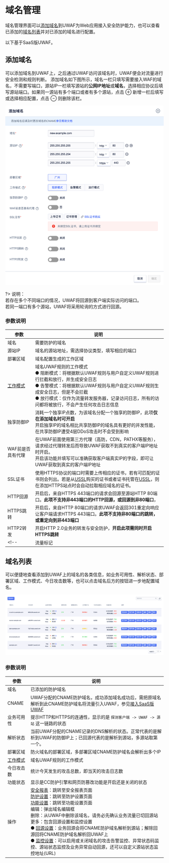 # 域名管理

域名管理界面可以[添加域名](/uewaf/features/domain/Domain_set?id=添加域名)到UWAF为Web应用接入安全防护能力，也可以查看已添加的[域名列表](/uewaf/features/domain/Domain_set?id=域名列表)并对已添加的域名进行配置。

以下基于SaaS版UWAF。

## 添加域名

可以添加域名到UWAF上，之后通过UWAF访问该域名时，UWAF便会对流量进行安全检测和规则判断。
添加域名如下图所示，域名一栏只填写需要接入WAF的域名，不需要写端口，源站IP一栏填写源站的**公网IP地址**或**域名**，选择相应协议后填写源站端口。如果同一源站有多个端口或者有多个源站，点击 ⊕ 新增一栏后填写或选择相应配置，点击 ⊖ 则删除该栏。

![domain_set_img_1](/images/domain_set_img_1.png)

?> 说明：  
若存在多个不同端口的情况，UWAF将回源到客户端实际访问的端口。  
若同一端口有多个源站，UWAF将采用轮询的方式进行回源。

<div id="parameter-1"></div>

### 参数说明

|参数|说明|
|-|-|
|域名|需要防护的域名|
|源站IP|域名的源站地址，需选择协议类型，填写相应的端口|
|部署区域|域名配置生成的工作区域|
|[工作模式](/uewaf/rule/Mode)|域名UWAF规则的工作模式<br>● 阻断模式：将根据默认UWAF规则与用户自定义UWAF规则进行拦截和放行，并生成安全日志<br>● 告警模式：将根据默认UWAF规则与用户自定义UWAF规则生成安全日志，但是不会拦截<br>● 放行模式：仅作为流量转发服务器，记录访问日志，所有的访问都将被放行，不会产生任何攻击日志信息|
|<div id="exclusive-ip"></div>独享防御IP|消耗一个独享IP点数，为该域名分配一个独享的防御IP，此项**仅在添加域名时可开启**<br>开启独享IP的域名相比共享防御IP的域名具有更好的并发性能，在共享防御IP遭受4层DDoS攻击时不会受到影响|
|WAF前是否具有代理|在UWAF前面使用第三方代理（高防，CDN，PATHX等服务），请求经过代理转发后而导致UWAF获取不到真实的客户端IP地址时开启。<br>开启该功能并填写可以准确获取客户端真实IP的字段，即可让UWAF获取到真实的客户端IP地址|
|SSL证书|使用HTTPS协议的端口时需要上传相应的证书，若有可匹配的证书则会列出。若是从[USSL](/ussl/operate/buy)购买的证书或者证书托管在[USSL](/ussl/operate/upload)，则在添加HTTPS站点时会自动拉取相应域名的证书。|
|HTTP回源|开启后，来自HTTPS 443端口的请求会回源至源站HTTP 80端口。**此项不支持非443端口的HTTP回源，或回源到非80端口**，|
|HTTPS跳转|开启后，来自HTTP 80端口的请求UWAF会返回301重定向响应让客户端请求HTTPS 443端口。**此项不支持非80端口的跳转，或重定向到非443端口**|
|HTTP2转发|开启HTTP 2.0业务的转发与安全防护，**开启此项需同时开启HTTPS跳转**|
<!--|流量标记|UWAF在回源请求首部中添加一个自定义请求Header字段并设置为自定义的值，用于标记流量来自UWAF|-->


## 域名列表

可以便捷地查看添加到UWAF上的域名的各类信息，如业务可用性、解析状态、部署区域、工作模式、今日攻击数等，也可以点击域名后方的按钮进一步地配置域名。

![domain_set_img_2](/images/domain_set_img_2.png)

<div id="parameter-2"></div>

### 参数说明

|参数|说明|
|-|-|
|域名|已添加的防护域名|
|CNAME|UWAF分配的CNAME防护域名，成功添加域名成功后，需把原域名解析到此CNAME防护域名将流量引入UWAF，参见[接入SaaS版UWAF](/uewaf/use/Access_UWAF)|
|业务可用性|提示HTTP和HTTPS的连通性，显示的是 ``探测客户端 -> UWAF -> 源站`` 这一链路的状态|
|解析状态|当前UWAF分配的CNAME记录的DNS解析的状态。正常代表的是解析到UWAF的防御IP上；已回源代表的是解析到源站，多源站取第一个。|
|部署区域|防火域名的部署区域，多部署区域CNAME防护域名会解析出多个IP|
|[工作模式](/uewaf/features/rule/Mode)|域名UWAF规则的工作模式|
|今日攻击数|统计今天发生的攻击总数，即当天的攻击日志数|
|功能状态|显示是CC防护引擎和网页防篡改功能是开启还是关闭的状态|
|操作|[安全报表](/uewaf/features/report/Website_overview)：跳转至安全报表页面<br>[防护设置](/uewaf/features/rule/Mode)：跳转至防护设置页面<br>[功能设置](/uewaf/features/expand/IP_query)：跳转至功能设置页面<br>编辑：弹出域名编辑框<br>删除：从UWAF中删除该域名，请务必先确认业务流量已切回源站<br>更多：包含回源设置和监控设置<br>● [回源设置](/uewaf/features/domain/Monitor_set?id=回源设置)：业务回源会将CNAME防护域名解析到源站；解除回源回将CNAME防护域名解析回UWAF上<br>● [监控设置](/uewaf/features/domain/Monitor_set?id=监控设置)：可以启用或关闭域名的攻击告警监控、异常状态码监控、源站状态监控及业务异常自动回源，还可以自定义源站状态监控地址(URL)|


